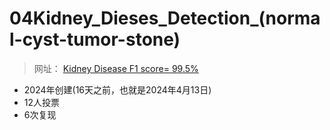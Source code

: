# 04Kidney_Dieses_Detection_(normal-cyst-tumor-stone)

> 网址： [Kidney Disease F1 score= 99.5%](https://www.kaggle.com/code/ramoliyafenil/kidney-dieses-detection-normal-cyst-tumor-stone)

* 2024年创建(16天之前，也就是2024年4月13日)
* 12人投票
* 6次复现












